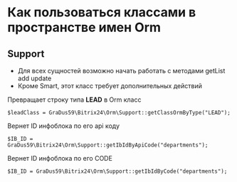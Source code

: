 # Как пользоваться классами в пространстве имен Orm

## Support

- Для всех сущностей возможно начать работать с методами getList add update
- Кроме Smart, этот класс требует дополнительных действий


Превращает строку типа **LEAD** в Orm класс

```
$leadClass = GraDus59\Bitrix24\Orm\Support::getClassOrmByType("LEAD");
```

Вернет ID инфоблока по его api коду

```
$IB_ID = GraDus59\Bitrix24\Orm\Support::getIbIdByApiCode("departments");
```

Вернет ID инфоблока по его CODE

```
$IB_ID = GraDus59\Bitrix24\Orm\Support::getIbIdByCode("departments");
```
